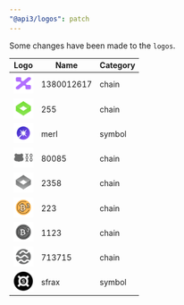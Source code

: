 ```yaml
---
"@api3/logos": patch
---
```


Some changes have been made to the `logos`.

|Logo|Name|Category|
|---|---|---|
|<img src="./raw/chains/Chain1380012617.svg" width="36" alt="">|1380012617|chain|
|<img src="./raw/chains/Chain255.svg" width="36" alt="">|255|chain|
|<img src="./raw/symbols/merl.svg" width="36" alt="">|merl|symbol|
|<img src="./raw/chains/Chain80085.svg" width="36" alt="">|80085|chain|
|<img src="./raw/chains/Chain2358.svg" width="36" alt="">|2358|chain|
|<img src="./raw/chains/Chain223.svg" width="36" alt="">|223|chain|
|<img src="./raw/chains/Chain1123.svg" width="36" alt="">|1123|chain|
|<img src="./raw/chains/Chain713715.svg" width="36" alt="">|713715|chain|
|<img src="./raw/symbols/sfrax.svg" width="36" alt="">|sfrax|symbol|
